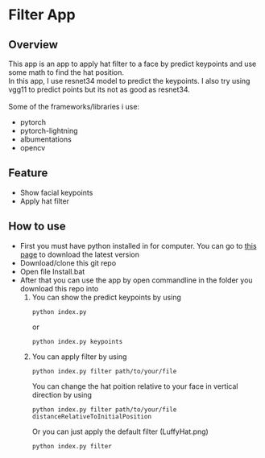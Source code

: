 # Filter App
## Overview
This app is an app to apply hat filter to a face by predict keypoints and use some math to find the hat position. </br> In this app, I use resnet34 model to predict the keypoints. I also try using vgg11 to predict points but its not as good as resnet34.</br></br> Some of the frameworks/libraries i use:
- pytorch
- pytorch-lightning
- albumentations
- opencv
## Feature
- Show facial keypoints
- Apply hat filter
## How to use
- First you must have python installed in for computer. You can go to [this page](https://www.python.org/downloads/) to download the latest version 
- Download/clone this git repo
- Open file Install.bat
- After that you can use the app by open commandline in the folder you download this repo into
  1. You can show the predict keypoints by using
     ```
     python index.py
     ```
     or
     ```
     python index.py keypoints
     ```
  2. You can apply filter by using
     ```
     python index.py filter path/to/your/file  
     ```
     You can change the hat poition relative to your face in vertical direction by using
     ```
     python index.py filter path/to/your/file distanceRelativeToInitialPosition
     ```
     Or you can just apply the default filter (LuffyHat.png)
     ```
     python index.py filter
     ```
